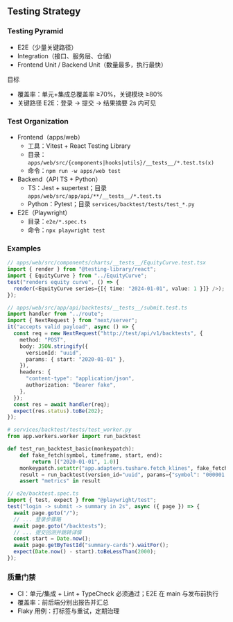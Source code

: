 ## Testing Strategy

### Testing Pyramid

- E2E（少量关键路径）
- Integration（接口、服务层、仓储）
- Frontend Unit / Backend Unit（数量最多，执行最快）

目标

- 覆盖率：单元+集成总覆盖率 ≥70%，关键模块 ≥80%
- 关键路径 E2E：登录 → 提交 → 结果摘要 2s 内可见

### Test Organization

- Frontend（apps/web）
  - 工具：Vitest + React Testing Library
  - 目录：`apps/web/src/{components|hooks|utils}/__tests__/*.test.ts(x)`
  - 命令：`npm run -w apps/web test`
- Backend（API TS + Python）
  - TS：Jest + supertest；目录 `apps/web/src/app/api/**/__tests__/*.test.ts`
  - Python：Pytest；目录 `services/backtest/tests/test_*.py`
- E2E（Playwright）
  - 目录：`e2e/*.spec.ts`
  - 命令：`npx playwright test`

### Examples

```ts
// apps/web/src/components/charts/__tests__/EquityCurve.test.tsx
import { render } from "@testing-library/react";
import { EquityCurve } from "../EquityCurve";
test("renders equity curve", () => {
  render(<EquityCurve series={[{ time: "2024-01-01", value: 1 }]} />);
});
```

```ts
// apps/web/src/app/api/backtests/__tests__/submit.test.ts
import handler from "../route";
import { NextRequest } from "next/server";
it("accepts valid payload", async () => {
  const req = new NextRequest("http://test/api/v1/backtests", {
    method: "POST",
    body: JSON.stringify({
      versionId: "uuid",
      params: { start: "2020-01-01" },
    }),
    headers: {
      "content-type": "application/json",
      authorization: "Bearer fake",
    },
  });
  const res = await handler(req);
  expect(res.status).toBe(202);
});
```

```py
# services/backtest/tests/test_worker.py
from app.workers.worker import run_backtest

def test_run_backtest_basic(monkeypatch):
    def fake_fetch(symbol, timeframe, start, end):
        return [("2020-01-01", 1.0)]
    monkeypatch.setattr("app.adapters.tushare.fetch_klines", fake_fetch)
    result = run_backtest(version_id="uuid", params={"symbol": "000001.SZ"})
    assert "metrics" in result
```

```ts
// e2e/backtest.spec.ts
import { test, expect } from "@playwright/test";
test("login -> submit -> summary in 2s", async ({ page }) => {
  await page.goto("/");
  // ... 登录步骤略
  await page.goto("/backtests");
  // ... 提交回测并跳转详情
  const start = Date.now();
  await page.getByTestId("summary-cards").waitFor();
  expect(Date.now() - start).toBeLessThan(2000);
});
```

### 质量门禁

- CI：单元/集成 + Lint + TypeCheck 必须通过；E2E 在 main 与发布前执行
- 覆盖率：前后端分别出报告并汇总
- Flaky 用例：打标签与重试，定期治理
